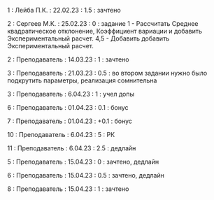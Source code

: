 1 : Лейба П.К. : 22.02.23 : 1.5 : зачтено

2 : Сергеев М.К. : 25.02.23 : 0 : задание 1 - Рассчитать Среднее квадратическое отклонение, Коэффициент вариации и добавить Экспериментальный расчет. 4,5 - Добавить добавить Экспериментальный расчет.

2 : Преподаватель : 14.03.23 : 1 : зачтено

3 : Преподаватель : 21.03.23 : 0.5 : во втором задании нужно было подкрутить параметры, реализация сомнительна

3 : Преподаватель : 6.04.23 : 1 : учел допы

6 : Преподаватель : 01.04.23 : 0.1 : бонус

7 : Преподаватель : 01.04.23 : +0.1 : бонус

10 : Преподаватель : 6.04.23 : 5 : РК

11 : Преподаватель : 6.04.23 : 2.5 : дедлайн

5 : Преподаватель : 15.04.23 : 0 : зачтено, дедлайн

6 : Преподаватель : 15.04.23 : 0.5 : зачтено, дедлайн

8 : Преподаватель : 15.04.23 : 1 : зачтено




